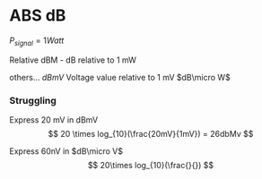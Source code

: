 # ABS dB

$P_{signal} = 1 Watt$

Relative dBM - dB relative to 1 mW

others...
$dBmV$ Voltage value relative to 1 mV
$dB\micro W$

### Struggling
Express 20 mV in dBmV
$$
20 \times log_{10}(\frac{20mV}{1mV}) = 26dbMv
$$

Express 60nV in $dB\micro V$
$$
20\times log_{10}(\frac{}{})
$$